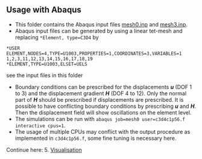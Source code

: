 ## Usage with Abaqus 

- This folder contains the Abaqus input files [mesh0.inp](mesh0.inp) and [mesh3.inp](mesh3.inp). 
- Abaqus input files can be generated by using a linear tet-mesh and replacing `*Element, type=C3D4` by
```
*USER ELEMENT,NODES=4,TYPE=U1003,PROPERTIES=1,COORDINATES=3,VARIABLES=1
1,2,3,11,12,13,14,15,16,17,18,19
*ELEMENT,TYPE=U1003,ELSET=UELS
```
see the input files in this folder
- Boundary conditions can be prescribed for the displacements **_u_** (DOF 1 to 3) and the displacement gradient **_H_** (DOF 4 to 12). Only the normal part of **_H_** should be prescribed if displacements are prescribed. It is possible to have conflicting boundary conditions by prescribing **_u_** and **_H_**. Then the displacement field will show oscillations on the element level.
- The simulations can be run with `abaqus job=mesh0 user=c3d4c1p56.f interactive cpus=1`.
- The usage of multiple CPUs may conflict with the output procedure as implemented in `c3d4c1p56.f`, some fine tuning is necessary here. 

Continue here: 5. [Visualisation](../5_Visualisation)

